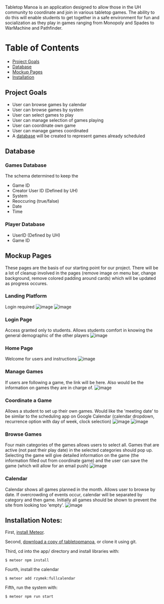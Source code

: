 Tabletop Manoa is an application designed to allow those in the UH community to coordinate and join in various tabletop games. The ability to do this will enable students to get together in a safe environment for fun and socialization as they play in games ranging from Monopoly and Spades to WarMachine and Pathfinder.

# Table of Contents
* [Project Goals](#project-goals)
* [Database](#database)
* [Mockup Pages](#mockup-pages)
* [Installation](#installation-notes)

## Project Goals
  * User can browse games by calendar
  * User can browse games by system
  * User can select games to play
  * User can manage selection of games playing
  * User can coordinate own game
  * User can manage games coordinated 
  * A [database](#database) will be created to represent games already scheduled

## Database

### Games Database
 The schema determined to keep the 
 
  * Game ID
  * Creator User ID (Defined by UH)
  * System
  * Reoccuring (true/false)
  * Date
  * Time
  

### Player Database
  * UserID (Defined by UH)
  * Game ID

## Mockup Pages
These pages are the basis of our starting point for our project. There will be a lot of cleanup involved in the pages (remove image on menu bar, change background, remove colored padding around cards) which will be updated as progress occures.

### Landing Platform
Login required
![image](https://cloud.githubusercontent.com/assets/17040099/24745282/d3c75386-1a50-11e7-9eb9-57fca7d9cc38.png)
![image](https://cloud.githubusercontent.com/assets/17040099/24745303/e804c374-1a50-11e7-905d-c80a2d16b021.png)



### Login Page
Access granted only to students. Allows students comfort in knowing the general demographic of the other players
![image](https://cloud.githubusercontent.com/assets/17040099/24215014/7f8513f6-0edb-11e7-9885-ae784b995aca.png)


### Home Page
Welcome for users and instructions
![image](https://cloud.githubusercontent.com/assets/17040099/24744263/1f7f18c6-1a4d-11e7-9740-2d0928f52e1b.png)


### Manage Games
If users are following a game, the link will be here. Also would be the information on games they are in charge of.
![image](https://cloud.githubusercontent.com/assets/17040099/24744277/2fbb2ce8-1a4d-11e7-97bb-158c303cdb91.png)

### Coordinate a Game
Allows a student to set up their own games. Would like the 'meeting date' to be similar to the scheduling app on Google Calendar (calendar dropdown, recurrence option with day of week, clock selection)
![image](https://cloud.githubusercontent.com/assets/17040099/24744301/48e1d244-1a4d-11e7-83bb-d420dfd23111.png)
![image](https://cloud.githubusercontent.com/assets/17040099/24744330/632d3346-1a4d-11e7-8a8b-ff0925193261.png)


### Browse Games 
Four main categories of the games allows users to select all. Games that are active (not past their play date) in the selected categories should pop up. Selecting the game will give detailed information on the game (the information filled out from coordinate game) and the user can save the game (which will allow for an email push)
![image](https://cloud.githubusercontent.com/assets/17040099/24744364/828a8fcc-1a4d-11e7-95e0-4201a4f3d449.png)

### Calendar
Calendar shows all games planned in the month. Allows user to browse by date. If overcrowding of events occur, calendar will be separated by category and then game. Initially all games should be shown to prevent the site from looking too 'empty'.
![image](https://cloud.githubusercontent.com/assets/17040099/24744382/93a5dc44-1a4d-11e7-98c8-9d595a8f0e0a.png)

## Installation Notes: 
First, [install Meteor](https://www.meteor.com/install).

Second, [download a copy of tabletopmanoa](https://github.com/tabletopmanoa/Tabletop-Manoa-Website/), or clone it using git.
  
Third, cd into the app/ directory and install libraries with:

```
$ meteor npm install
```

Fourth, install the calendar

```
$ meteor add rzymek:fullcalendar
```

Fifth, run the system with:

```
$ meteor npm run start
```
